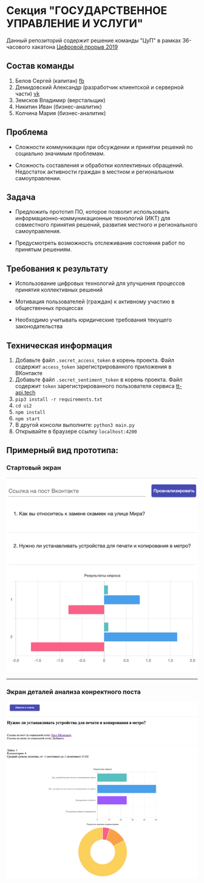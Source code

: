 # Секция "ГОСУДАРСТВЕННОЕ УПРАВЛЕНИЕ И УСЛУГИ"

Данный репозиторий содержит решение команды "ЦуП" в рамках
36-часового хакатона
[Цифровой прорыв 2019](https://xn--b1aaqfxbbhefb3bya5f.xn--p1ai/)

## Состав команды

1. Белов Сергей (капитан)
[fb](https://www.facebook.com/profile.php?id=100002394559660)
2. Демидовский Александр (разработчик клиентской и серверной части)
[vk](https://vk.com/demid5111)
3. Земсков Владимир (верстальщик)
4. Никитин Иван (бизнес-аналитик)
5. Колчина Мария (бизнес-аналитик)

## Проблема

* Сложности коммуникации при обсуждении и принятии решений по социально
значимым проблемам.

* Сложность составления и обработки коллективных обращений. Недостаток
активности граждан в местном и региональном самоуправлении.

## Задача

* Предложить прототип ПО, которое позволит использовать
информационно-коммуникационные технологий (ИКТ) для совместного
принятия решений, развития местного и регионального самоуправления.

* Предусмотреть возможность отслеживания состояния работ по
принятым решениям.

## Требования к результату

* Использование цифровых технологий для улучшения процессов принятия
коллективных решений

* Мотивация пользователей (граждан) к активному участию в общественных
процессах
* Необходимо учитывать юридические требования текущего законодательства

## Техническая информация

1. Добавьте файл `.secret_access_token`
в корень проекта. Файл содержит `access_token` зарегистрированного
приложения в ВКонтакте
2. Добавьте файл `.secret_sentiment_token`
в корень проекта. Файл содержит `token` зарегистрированного
пользователя сервиса [tt-api.tech](https://tt-api.tech)
2. `pip3 install -r requirements.txt`
3. `cd ui2`
4. `npm install`
5. `npm start`
6. В другой консоли выполните: `python3 main.py`
7. Открывайте в браузере ссылку `localhost:4200`

## Примерный вид прототипа:

### Стартовый экран

![стартовый экран](./img/main_screen.png)

--------

### Экран деталей анализа конректного поста

![экран деталей](./img/details_screen.png)
